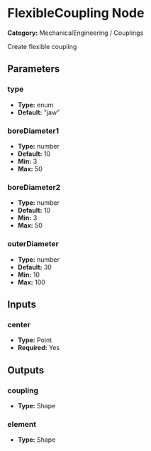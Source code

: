 
# FlexibleCoupling Node

**Category:** MechanicalEngineering / Couplings

Create flexible coupling

## Parameters


### type
- **Type:** enum
- **Default:** "jaw"





### boreDiameter1
- **Type:** number
- **Default:** 10
- **Min:** 3
- **Max:** 50



### boreDiameter2
- **Type:** number
- **Default:** 10
- **Min:** 3
- **Max:** 50



### outerDiameter
- **Type:** number
- **Default:** 30
- **Min:** 10
- **Max:** 100



## Inputs


### center
- **Type:** Point
- **Required:** Yes



## Outputs


### coupling
- **Type:** Shape



### element
- **Type:** Shape




